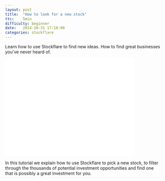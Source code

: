 ```yaml
---
layout: post
title:  "How to look for a new stock"
ttc:    5min
difficulty: beginner
date:   2014-10-31 17:18:00
categories: stockflare
---
```

Learn how to use Stockflare to find new ideas. How to find great businesses you've never heard of.

<iframe width="420" height="315" src="//www.youtube.com/embed/mZ26K-3GeYo" frameborder="0" allowfullscreen></iframe>

In this tutorial we explain how to use Stockflare to pick a new stock, to filter through the thousands of potential investment opportunities and find one that is possibly a great investment for you.
